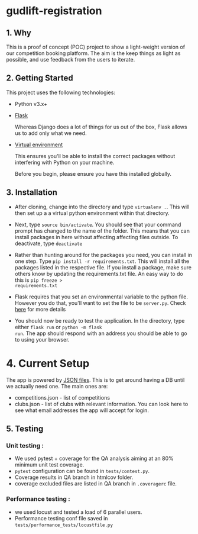 # gudlift-registration

## 1. Why

 This is a proof of concept (POC) project to show a light-weight version of our competition booking platform. The aim is the keep things as light as possible, and use feedback from the users to iterate.

## 2. Getting Started

 This project uses the following technologies:

 * Python v3.x+

 * [Flask](https://flask.palletsprojects.com/en/1.1.x/)

     Whereas Django does a lot of things for us out of the box, Flask allows us to add only what we need. 
  

 * [Virtual environment](https://virtualenv.pypa.io/en/stable/installation.html)

     This ensures you'll be able to install the correct packages without interfering with Python on your machine.

     Before you begin, please ensure you have this installed globally. 


## 3. Installation

 - After cloning, change into the directory and type <code>virtualenv .</code>. This will then set up a a virtual python environment within that directory.

 - Next, type <code>source bin/activate</code>. You should see that your command prompt has changed to the name of the folder. This means that you can install packages in here without affecting affecting files outside. To deactivate, type <code>deactivate</code>

 - Rather than hunting around for the packages you need, you can install in one step. Type <code>pip install -r requirements.txt</code>. This will install all the packages listed in the respective file. If you install a package, make sure others know by updating the requirements.txt file. An easy way to do this is <code>pip freeze > requirements.txt</code>

 - Flask requires that you set an environmental variable to the python file. However you do that, you'll want to set the file to be <code>server.py</code>. Check [here](https://flask.palletsprojects.com/en/1.1.x/quickstart/#a-minimal-application) for more details

 - You should now be ready to test the application. In the directory, type either <code>flask run</code> or <code>python -m flask run</code>. The app should respond with an address you should be able to go to using your browser.

# 4. Current Setup

The app is powered by [JSON files](https://www.tutorialspoint.com/json/json_quick_guide.htm). This is to get around having a DB until we actually need one. The main ones are:
  
 * competitions.json - list of competitions
 * clubs.json - list of clubs with relevant information. You can look here to see what email addresses the app will accept for login.

## 5. Testing
### Unit testing :
- We used pytest + coverage for the QA analysis aiming at an 80% minimum unit test coverage.
- `pytest` configuration can be found in `tests/contest.py`.
- Coverage results in QA branch in htmlcov folder.
- coverage excluded files are listed in QA branch in `.coveragerc` file.

### Performance testing : 
- we used locust and tested a load of 6 parallel users.
- Performance testing conf file saved in `tests/performance_tests/locustfile.py`




